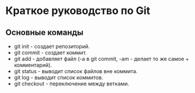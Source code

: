 # Краткое руководство по Git
## Основные команды
* git init - создает репозиторий.
* git commit - создает коммит.
* git add - добавляет файл (-a в git commit, -am - делает то же самое + комментарий).
* git status - выводит список файлов вне коммита.
* git log - выводит список коммитов.
* git checkout - переключение между ветками.